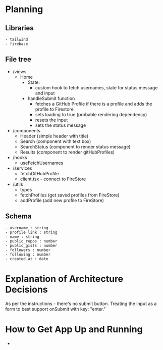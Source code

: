 # Planning 
  ## Libraries
    - tailwind
    - firebase

  ## File tree
  - /views
    - Home
      - State:
        - custom hook to fetch usernames, state for status message and input
      - handleSubmit function
        - fetches a GitHub Profile if there is a profile and adds the profile to Firestore
        - sets loading to true (probable rendering dependency)
        - resets the input 
        - sets the status message
  - /components
    - Header (simple header with title)
    - Search (component with text box)
    - SearchStatus (component to render status message)
    - Results (component to render gitHubProfiles)
  - /hooks
    - useFetchUsernames
  - /services
    - fetchGitHubProfile
    - client.tsx - connect to FireStore
  - /utils
    - types
    - fetchProfiles (get saved profiles from FireStore)
    - addProfile (add new profile to FireStore)

  ## Schema
    - username : string
    - profile link : string
    - name : string
    - public_repos : number
    - public_gists : number
    - followers : number
    - following : number
    - created_at : date
# Explanation of Architecture Decisions
  As per the instructions - there's no submit button. Treating the input as a form to best support onSubmit with key: "enter."
# How to Get App Up and Running
  - 
